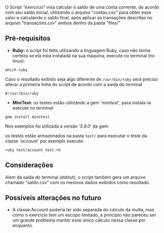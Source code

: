 O Script *"exercicio"* visa calcular o saldo de uma conta corrente, de acordo com seu saldo inicial, utilizando o arquivo "contas.csv" para obter esse valor e calculando o saldo final, após aplicar as transações descritas no arquivo "transações.csv" ambos dentro da pasta "files/"

## Pré-requisitos
  - **Ruby:** o script foi feito utilizando a linguagem Ruby, caso não tenha certeza se ela esta instalada na sua maquina, execute no terminal (no linux):

```
which ruby
```

Caso o resultado exibido seja algo diferente de `/usr/bin/ruby` será preciso alterar a primeira linha do script de acordo com a saida do terminal

```
#!/usr/bin/ruby
```

  - **MiniTest:** os testes estão utilizando a gem *'minitest'*, para instala-la execute no terminal:

```
gem install minitest
```

Nos exemplos foi utilizada a versão *'5.9.0'* da gem.

os testes estão armazenados na pasta `test/` para executar o teste da classe *'account'* por exemplo execute:

```
ruby test/account_test.rb
```

## Considerações

Alem da saida do terminal (stdout), o script também gera um arquivo chamado "saldo.csv" com os mesmos dados exibidos como resultado.

## Possíveis alterações no futuro

  - A classe Account poderia ter sido separada do calculo da multa, mas como o exercício tem um escopo limitado, a principio não pareceu ser um grande problema manter esse único cálculo nessa classe por enquanto. 

